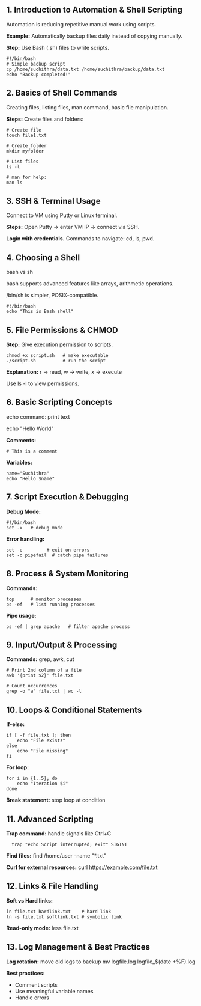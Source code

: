 ## 1. Introduction to Automation & Shell Scripting

Automation is reducing repetitive manual work using scripts.

**Example:**  Automatically backup files daily instead of copying manually.

**Step:** Use Bash (.sh) files to write scripts.

```
#!/bin/bash
# Simple backup script
cp /home/suchithra/data.txt /home/suchithra/backup/data.txt
echo "Backup completed!"
```

## 2. Basics of Shell Commands
Creating files, listing files, man command, basic file manipulation.

**Steps:** Create files and folders:
```
# Create file
touch file1.txt

# Create folder
mkdir myfolder

# List files
ls -l

# man for help:
man ls
```
## 3. SSH & Terminal Usage
Connect to VM using Putty or Linux terminal.

**Steps:**
Open Putty → enter VM IP → connect via SSH.

**Login with credentials.**
Commands to navigate: cd, ls, pwd.

## 4. Choosing a Shell
bash vs sh

bash supports advanced features like arrays, arithmetic operations.

/bin/sh is simpler, POSIX-compatible.
```
#!/bin/bash
echo "This is Bash shell"
```
## 5. File Permissions & CHMOD

**Step:** Give execution permission to scripts.
```
chmod +x script.sh   # make executable
./script.sh          # run the script
```
**Explanation:**
r → read, w → write, x → execute

Use ls -l to view permissions.

## 6. Basic Scripting Concepts
echo command: print text

echo "Hello World"

**Comments:**
```
# This is a comment
```
**Variables:**
```
name="Suchithra"
echo "Hello $name"
```
## 7. Script Execution & Debugging
**Debug Mode:**
```
#!/bin/bash
set -x   # debug mode
```
**Error handling:**
```
set -e         # exit on errors
set -o pipefail  # catch pipe failures
```
## 8. Process & System Monitoring

**Commands:**
```
top      # monitor processes
ps -ef   # list running processes
```

**Pipe usage:**
```
ps -ef | grep apache   # filter apache process
```

## 9. Input/Output & Processing

**Commands:** grep, awk, cut
```
# Print 2nd column of a file
awk '{print $2}' file.txt

# Count occurrences
grep -o "a" file.txt | wc -l
```

## 10. Loops & Conditional Statements

**If-else:**
```
if [ -f file.txt ]; then
    echo "File exists"
else
    echo "File missing"
fi
```
**For loop:**
```
for i in {1..5}; do
    echo "Iteration $i"
done
```
**Break statement:**  stop loop at condition

## 11. Advanced Scripting

**Trap command:** handle signals like Ctrl+C

      trap "echo Script interrupted; exit" SIGINT

**Find files:**
      find /home/user -name "*.txt"

**Curl for external resources:**
      curl  https://example.com/file.txt

## 12. Links & File Handling

**Soft vs Hard links:**
```
ln file.txt hardlink.txt    # hard link
ln -s file.txt softlink.txt # symbolic link
```
**Read-only mode:**
less file.txt

## 13. Log Management & Best Practices
**Log rotation:** move old logs to backup
      mv logfile.log logfile_$(date +%F).log

**Best practices:**
- Comment scripts
- Use meaningful variable names
- Handle errors

